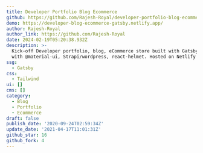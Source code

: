 ```yaml
---
title: Developer Portfolio Blog Ecommerce
github: https://github.com/Rajesh-Royal/developer-portfolio-blog-ecommerce
demo: https://developer-blog-ecommerce-gatsby.netlify.app/
author: Rajesh-Royal
author_link: https://github.com/Rajesh-Royal
date: 2024-02-19T05:20:38.932Z
description: >-
  Kick-off Developer portfolio, blog, eCommerce store built with Gatsby along
  with @material-ui, Strapi/wordpress, react-helmet. Hosted on Netlify
ssg:
  - Gatsby
css:
  - Tailwind
ui: []
cms: []
category:
  - Blog
  - Portfolio
  - Ecommerce
draft: false
publish_date: '2020-09-24T02:59:34Z'
update_date: '2021-04-17T11:01:31Z'
github_star: 16
github_fork: 4
---
```

